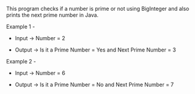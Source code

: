 This program checks if a number is prime or not using BigInteger and also prints the next prime number in Java.

Example 1 -

- Input -> Number = 2

- Output -> Is it a Prime Number = Yes and Next Prime Number = 3

Example 2 - 

- Input -> Number = 6

- Output -> Is it a Prime Number = No and Next Prime Number = 7
